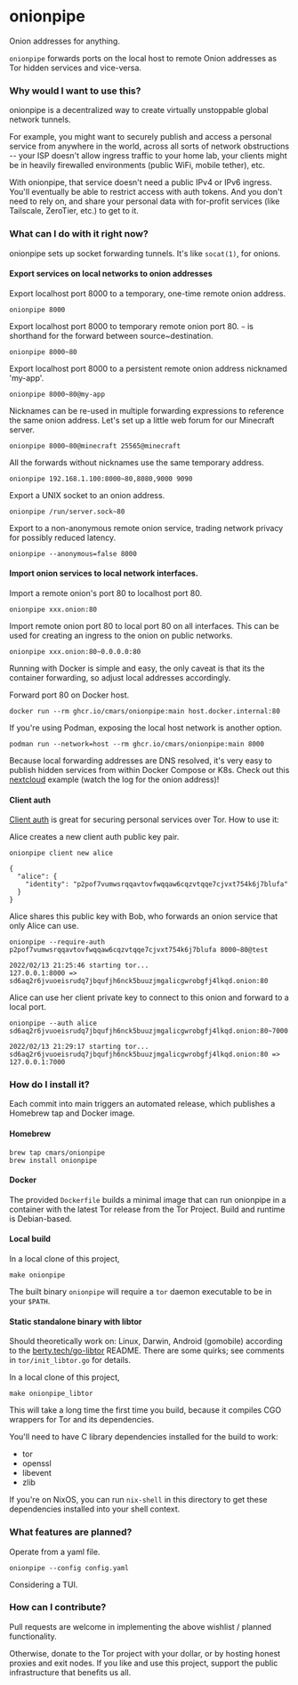 # onionpipe

Onion addresses for anything.

`onionpipe` forwards ports on the local host to remote Onion addresses as Tor
hidden services and vice-versa.

### Why would I want to use this?

onionpipe is a decentralized way to create virtually unstoppable global network
tunnels.

For example, you might want to securely publish and access a personal service
from anywhere in the world, across all sorts of network obstructions -- your
ISP doesn't allow ingress traffic to your home lab, your clients might be in
heavily firewalled environments (public WiFi, mobile tether), etc.

With onionpipe, that service doesn't need a public IPv4 or IPv6 ingress. You'll
eventually be able to restrict access with auth tokens. And you don't need to
rely on, and share your personal data with for-profit services (like Tailscale,
ZeroTier, etc.) to get to it.

### What can I do with it right now?

onionpipe sets up socket forwarding tunnels. It's like `socat(1)`, for onions.

#### Export services on local networks to onion addresses

Export localhost port 8000 to a temporary, one-time remote onion address.
```
onionpipe 8000
```

Export localhost port 8000 to temporary remote onion port 80. `~` is shorthand
for the forward between source~destination.
```
onionpipe 8000~80
```

Export localhost port 8000 to a persistent remote onion address nicknamed
'my-app'.
```
onionpipe 8000~80@my-app
```

Nicknames can be re-used in multiple forwarding expressions to reference the
same onion address. Let's set up a little web forum for our Minecraft server.
```
onionpipe 8000~80@minecraft 25565@minecraft
```

All the forwards without nicknames use the same temporary address.
```
onionpipe 192.168.1.100:8000~80,8080,9000 9090
```

Export a UNIX socket to an onion address.
```
onionpipe /run/server.sock~80
```

Export to a non-anonymous remote onion service, trading network privacy for
possibly reduced latency.
```
onionpipe --anonymous=false 8000
```

#### Import onion services to local network interfaces.

Import a remote onion's port 80 to localhost port 80.
```
onionpipe xxx.onion:80
```

Import remote onion port 80 to local port 80 on all interfaces. This can be
used for creating an ingress to the onion on public networks.
```
onionpipe xxx.onion:80~0.0.0.0:80
```

Running with Docker is simple and easy, the only caveat is that its the
container forwarding, so adjust local addresses accordingly.

Forward port 80 on Docker host.
```
docker run --rm ghcr.io/cmars/onionpipe:main host.docker.internal:80
```

If you're using Podman, exposing the local host network is another option.
```
podman run --network=host --rm ghcr.io/cmars/onionpipe:main 8000 
```

Because local forwarding addresses are DNS resolved, it's very easy to publish
hidden services from within Docker Compose or K8s. Check out this
[nextcloud](examples/nextcloud/docker-compose.yml) example (watch the log for
the onion address)!

#### Client auth
[Client auth](https://community.torproject.org/onion-services/advanced/client-auth/)
is great for securing personal services over Tor. How to use it:

Alice creates a new client auth public key pair.

```
onionpipe client new alice
```

```
{
  "alice": {
    "identity": "p2pof7vumwsrqqavtovfwqqaw6cqzvtqqe7cjvxt754k6j7blufa"
  }
}
```

Alice shares this public key with Bob, who forwards an onion service that only
Alice can use.

```
onionpipe --require-auth p2pof7vumwsrqqavtovfwqqaw6cqzvtqqe7cjvxt754k6j7blufa 8000~80@test
```

```
2022/02/13 21:25:46 starting tor...
127.0.0.1:8000 => sd6aq2r6jvuoeisrudq7jbqufjh6nck5buuzjmgalicgwrobgfj4lkqd.onion:80
```

Alice can use her client private key to connect to this onion and forward to a
local port.

```
onionpipe --auth alice sd6aq2r6jvuoeisrudq7jbqufjh6nck5buuzjmgalicgwrobgfj4lkqd.onion:80~7000
```

```
2022/02/13 21:29:17 starting tor...
sd6aq2r6jvuoeisrudq7jbqufjh6nck5buuzjmgalicgwrobgfj4lkqd.onion:80 => 127.0.0.1:7000
```

### How do I install it?

Each commit into main triggers an automated release, which publishes a Homebrew
tap and Docker image.

#### Homebrew

    brew tap cmars/onionpipe
    brew install onionpipe

#### Docker

The provided `Dockerfile` builds a minimal image that can run onionpipe in a
container with the latest Tor release from the Tor Project. Build and runtime
is Debian-based.

#### Local build

In a local clone of this project,

    make onionpipe

The built binary `onionpipe` will require a `tor` daemon executable to be in
your `$PATH`.

#### Static standalone binary with libtor

Should theoretically work on: Linux, Darwin, Android (gomobile) according to
the [berty.tech/go-libtor](https://github.com/berty/go-libtor) README. There
are some quirks; see comments in `tor/init_libtor.go` for details.

In a local clone of this project,

    make onionpipe_libtor

This will take a long time the first time you build, because it compiles CGO
wrappers for Tor and its dependencies.

You'll need to have C library dependencies installed for the build to work:

- tor
- openssl
- libevent
- zlib

If you're on NixOS, you can run `nix-shell` in this directory to get these
dependencies installed into your shell context.

### What features are planned?

Operate from a yaml file.

```
onionpipe --config config.yaml
```

Considering a TUI.

### How can I contribute?

Pull requests are welcome in implementing the above wishlist / planned
functionality.

Otherwise, donate to the Tor project with your dollar, or by hosting honest
proxies and exit nodes. If you like and use this project, support the public
infrastructure that benefits us all.
